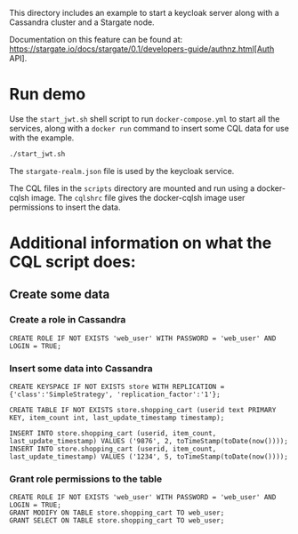 This directory includes an example to start a keycloak server along with a Cassandra cluster and a Stargate node.

Documentation on this feature can be found at: https://stargate.io/docs/stargate/0.1/developers-guide/authnz.html[Auth API].

# Run demo

Use the `start_jwt.sh` shell script to run `docker-compose.yml` to start all the services, along with a `docker run` command
to insert some CQL data for use with the example.
```bash
./start_jwt.sh
```

The `stargate-realm.json` file is used by the keycloak service. 

The CQL files in the `scripts` directory are mounted and run using a docker-cqlsh image.
The `cqlshrc` file gives the docker-cqlsh image user permissions to insert the data.

# Additional information on what the CQL script does:

## Create some data

### Create a role in Cassandra

```cql
CREATE ROLE IF NOT EXISTS 'web_user' WITH PASSWORD = 'web_user' AND LOGIN = TRUE;
```

### Insert some data into Cassandra

```cql
CREATE KEYSPACE IF NOT EXISTS store WITH REPLICATION = {'class':'SimpleStrategy', 'replication_factor':'1'};

CREATE TABLE IF NOT EXISTS store.shopping_cart (userid text PRIMARY KEY, item_count int, last_update_timestamp timestamp);

INSERT INTO store.shopping_cart (userid, item_count, last_update_timestamp) VALUES ('9876', 2, toTimeStamp(toDate(now())));
INSERT INTO store.shopping_cart (userid, item_count, last_update_timestamp) VALUES ('1234', 5, toTimeStamp(toDate(now())));
```

### Grant role permissions to the table

```cql
CREATE ROLE IF NOT EXISTS 'web_user' WITH PASSWORD = 'web_user' AND LOGIN = TRUE;
GRANT MODIFY ON TABLE store.shopping_cart TO web_user;
GRANT SELECT ON TABLE store.shopping_cart TO web_user;
```
